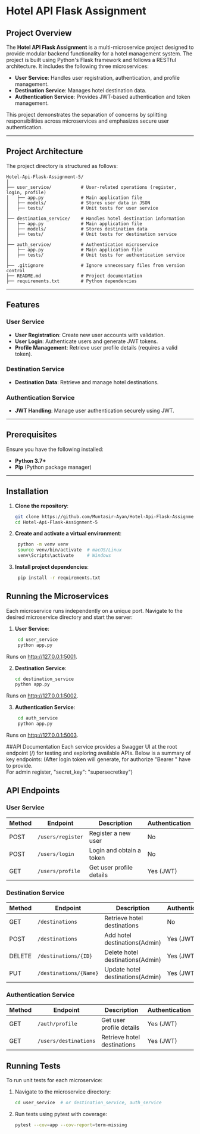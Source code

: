 # Hotel API Flask Assignment

## Project Overview

The **Hotel API Flask Assignment** is a multi-microservice project designed to provide modular backend functionality for a hotel management system. The project is built using Python's Flask framework and follows a RESTful architecture. It includes the following three microservices:

- **User Service**: Handles user registration, authentication, and profile management.
- **Destination Service**: Manages hotel destination data.
- **Authentication Service**: Provides JWT-based authentication and token management.

This project demonstrates the separation of concerns by splitting responsibilities across microservices and emphasizes secure user authentication.

---

## Project Architecture

The project directory is structured as follows:

```plaintext
Hotel-Api-Flask-Assignment-5/
│
├── user_service/           # User-related operations (register, login, profile)
│   ├── app.py              # Main application file
│   ├── models/             # Stores user data in JSON
│   ├── tests/              # Unit tests for user service
│
├── destination_service/    # Handles hotel destination information
│   ├── app.py              # Main application file
│   ├── models/             # Stores destination data
│   ├── tests/              # Unit tests for destination service
│
├── auth_service/           # Authentication microservice
│   ├── app.py              # Main application file
│   ├── tests/              # Unit tests for authentication service
│
├── .gitignore              # Ignore unnecessary files from version control
├── README.md               # Project documentation
├── requirements.txt        # Python dependencies
```


---

## Features

### User Service
- **User Registration**: Create new user accounts with validation.
- **User Login**: Authenticate users and generate JWT tokens.
- **Profile Management**: Retrieve user profile details (requires a valid token).

### Destination Service
- **Destination Data**: Retrieve and manage hotel destinations.

### Authentication Service
- **JWT Handling**: Manage user authentication securely using JWT.

---

## Prerequisites

Ensure you have the following installed:
- **Python 3.7+**
- **Pip** (Python package manager)

---

## Installation

1. **Clone the repository**:
   ```bash
   git clone https://github.com/Muntasir-Ayan/Hotel-Api-Flask-Assignment-5.git
   cd Hotel-Api-Flask-Assignment-5


2. **Create and activate a virtual environment**:
   ```bash
    python -m venv venv
    source venv/bin/activate  # macOS/Linux
    venv\Scripts\activate     # Windows
3. **Install project dependencies**:
   ```bash
    pip install -r requirements.txt
   
## Running the Microservices
Each microservice runs independently on a unique port. Navigate to the desired microservice directory and start the server:

1. **User Service**:
   ```bash
    cd user_service
    python app.py
Runs on http://127.0.0.1:5001.

2. **Destination Service**:
    ```bash
    cd destination_service
    python app.py
Runs on http://127.0.0.1:5002.

3. **Authentication Service**:
   ```bash
    cd auth_service
    python app.py
Runs on http://127.0.0.1:5003.

##API Documentation
Each service provides a Swagger UI at the root endpoint (/) for testing and exploring available APIs. Below is a summary of key endpoints:
(After login token will generate, for authorize "Bearer <Token>" have to provide. <br>
For admin register, "secret_key": "supersecretkey")

## API Endpoints

### User Service
| **Method** | **Endpoint**       | **Description**              | **Authentication** |
|------------|--------------------|------------------------------|--------------------|
| POST       | `/users/register`  | Register a new user          | No                 |
| POST       | `/users/login`     | Login and obtain a token     | No                 |
| GET        | `/users/profile`   | Get user profile details     | Yes (JWT)          |

### Destination Service
| **Method** | **Endpoint**          | **Description**                 | **Authentication** |
|------------|-----------------------|---------------------------------|--------------------|
| GET        | `/destinations`       | Retrieve hotel destinations     | No                 |
| POST       | `/destinations`       | Add hotel destinations(Admin)   | Yes (JWT)          |
| DELETE     | `/destinations/{ID}`  | Delete hotel destinations(Admin)| Yes (JWT)          |
| PUT        | `/destinations/{Name}`| Update hotel destinations(Admin)| Yes (JWT)          |

### Authentication Service
| **Method** | **Endpoint**            | **Description**              | **Authentication** |
|------------|-------------------------|------------------------------|--------------------|
| GET        | `/auth/profile`         | Get user profile details     | Yes (JWT)          |
| GET        | `/users/destinations`   | Retrieve hotel destinations  | Yes (JWT)          |


## Running Tests
To run unit tests for each microservice:

1. Navigate to the microservice directory:
    ```bash
    cd user_service  # or destination_service, auth_service
2. Run tests using pytest with coverage:
    ```bash
    pytest --cov=app --cov-report=term-missing


